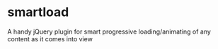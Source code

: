 smartload
=========

A handy jQuery plugin for smart progressive loading/animating of any content as it comes into view
